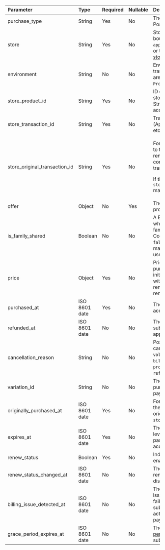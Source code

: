 <!---Subscription.md--->

<!---Subscription.md--->

| Parameter                     | Type          | Required | Nullable | Description                                                  |
| :---------------------------- | :------------ | -------- | -------- | :----------------------------------------------------------- |
| purchase_type                 | String        | Yes      | No       | The type of product purchased. Possible value: `subscription`. |
| store                         | String        | Yes      | No       | Store where the product was bought. Options include `app_store`, `play_store`, `stripe`, or the Store ID of your [custom store](custom-store). |
| environment                   | String        | No       | No       | Environment where the transaction took place. Options are `Sandbox` or `Production`. `Production` is used by default. |
| store_product_id              | String        | Yes      | No       | ID of the product in the app store (App Store, Google Play, Stripe, etc.) that unlocked this access level. |
| store_transaction_id          | String        | Yes      | No       | Transaction ID in the app store (App Store, Google Play, Stripe, etc.). |
| store_original_transaction_id | String        | Yes      | No       | <p>For subscriptions, this ID links to the first transaction in a renewal chain. Each renewal is connected to this original transaction.</p><p>If there's no renewal, `store_original_transaction_id` matches `store_transaction_id`.</p> |
| offer                         | Object        | No       | Yes      | The offer used in the purchase, provided as an [Offer](server-side-api-objects#offer) object. |
| is_family_shared              | Boolean       | No       | No       | A Boolean value indicating whether the product supports family sharing in App Store Connect. iOS only. Always `false` for iOS below 14.0 and macOS below 11.0. `false` is used by default. |
| price                         | Object        | Yes      | No       | Price of the subscription or purchase as a [Price](server-side-api-objects#price) object. An initial subscription purchase with zero cost is a free trial; a renewal with zero cost is a free renewal. |
| purchased_at                  | ISO 8601 date | Yes      | No       | The datetime of the most recent access level purchase.       |
| refunded_at                   | ISO 8601 date | No       | No       | The datetime when the subscription was refunded, if applicable. |
| cancellation_reason           | String        | No       | No       | Possible reasons for cancellation include: `voluntarily_cancelled`, `billing_error`, `price_increase`, `product_was_not_available`, `refund`, `upgraded`, or `unknown`. |
| variation_id                  | String        | No       | No       | The variation ID used to trace purchases to the specific paywall they were made from. |
| originally_purchased_at       | ISO 8601 date | Yes      | No       | For subscription chains, this is the purchase date of the original transaction, linked by `store_original_transaction_id`. |
| expires_at                    | ISO 8601 date | Yes      | No       | The datetime when the access level expires. It may be in the past and `null` for lifetime access. |
| renew_status                  | Boolean       | Yes      | No       | Indicates if auto-renewal is enabled for the subscription.   |
| renew_status_changed_at       | ISO 8601 date | No       | No       | The datetime when auto-renewal was either enabled or disabled. |
| billing_issue_detected_at     | ISO 8601 date | No       | No       | The datetime when a billing issue was detected (e.g., a failed card charge). The subscription might still be active. This is cleared if the payment goes through. |
| grace_period_expires_at       | ISO 8601 date | No       | No       | The datetime when the [grace period](https://developer.apple.com/news/?id=09122019c) will end if the subscription is currently in one. |

